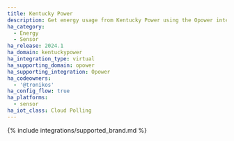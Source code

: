 ```yaml
---
title: Kentucky Power
description: Get energy usage from Kentucky Power using the Opower integration
ha_category:
  - Energy
  - Sensor
ha_release: 2024.1
ha_domain: kentuckypower
ha_integration_type: virtual
ha_supporting_domain: opower
ha_supporting_integration: Opower
ha_codeowners:
  - '@tronikos'
ha_config_flow: true
ha_platforms:
  - sensor
ha_iot_class: Cloud Polling
---
```


{% include integrations/supported_brand.md %}
